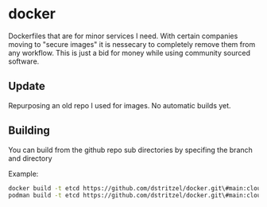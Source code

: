 # docker

Dockerfiles that are for minor services I need. With certain companies moving to "secure images"
it is nessecary to completely remove them from any workflow. This is just a bid for money while
using community sourced software.

## Update

Repurposing an old repo I used for images. No automatic builds yet.

## Building

You can build from the github repo sub directories by specifing the branch and directory

Example:

```bash
docker build -t etcd https://github.com/dstritzel/docker.git\#main:cloud/etcd/
podman build -t etcd https://github.com/dstritzel/docker.git\#main:cloud/etcd/
```